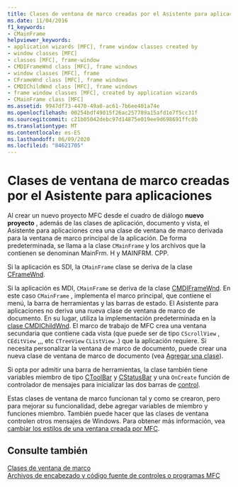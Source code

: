 ```yaml
---
title: Clases de ventana de marco creadas por el Asistente para aplicaciones
ms.date: 11/04/2016
f1_keywords:
- CMainFrame
helpviewer_keywords:
- application wizards [MFC], frame window classes created by
- window classes [MFC]
- classes [MFC], frame-window
- CMDIFrameWnd class [MFC], frame windows
- window classes [MFC], frame
- CFrameWnd class [MFC], frame windows
- CMDIChildWnd class [MFC], frame windows
- frame window classes [MFC], created by application wizards
- CMainFrame class [MFC]
ms.assetid: 9947df73-4470-49a0-ac61-7b6ee401a74e
ms.openlocfilehash: 00254bdf49015f26ac257789a15afd1e7f5cc31f
ms.sourcegitcommit: c21b05042debc97d14875e019ee9d698691ffc0b
ms.translationtype: MT
ms.contentlocale: es-ES
ms.lasthandoff: 06/09/2020
ms.locfileid: "84621705"
---
```

# <a name="frame-window-classes-created-by-the-application-wizard"></a>Clases de ventana de marco creadas por el Asistente para aplicaciones

Al crear un nuevo proyecto MFC desde el cuadro de diálogo **nuevo proyecto** , además de las clases de aplicación, documento y vista, el Asistente para aplicaciones crea una clase de ventana de marco derivada para la ventana de marco principal de la aplicación. De forma predeterminada, se llama a la clase `CMainFrame` y los archivos que la contienen se denominan MainFrm. H y MAINFRM. CPP.

Si la aplicación es SDI, la `CMainFrame` clase se deriva de la clase [CFrameWnd](reference/cframewnd-class.md).

Si la aplicación es MDI, `CMainFrame` se deriva de la clase [CMDIFrameWnd](reference/cmdiframewnd-class.md). En este caso `CMainFrame` , implementa el marco principal, que contiene el menú, la barra de herramientas y las barras de estado. El Asistente para aplicaciones no deriva una nueva clase de ventana de marco de documento. En su lugar, utiliza la implementación predeterminada en la [clase CMDIChildWnd](reference/cmdichildwnd-class.md). El marco de trabajo de MFC crea una ventana secundaria que contiene cada vista (que puede ser de tipo `CScrollView` , `CEditView` ,,, etc `CTreeView` `CListView` .) que la aplicación requiere. Si necesita personalizar la ventana de marco de documento, puede crear una nueva clase de ventana de marco de documento (vea [Agregar una clase](../ide/adding-a-class-visual-cpp.md)).

Si opta por admitir una barra de herramientas, la clase también tiene variables miembro de tipo [CToolBar](reference/ctoolbar-class.md) y [CStatusBar](reference/cstatusbar-class.md) y una `OnCreate` función de controlador de mensajes para inicializar las dos barras de [control](control-bars.md).

Estas clases de ventana de marco funcionan tal y como se crearon, pero para mejorar su funcionalidad, debe agregar variables de miembro y funciones miembro. También puede hacer que las clases de ventana controlen otros mensajes de Windows. Para obtener más información, vea [cambiar los estilos de una ventana creada por MFC](changing-the-styles-of-a-window-created-by-mfc.md).

## <a name="see-also"></a>Consulte también

[Clases de ventana de marco](frame-window-classes.md)<br/>
[Archivos de encabezado y código fuente de controles o programas MFC](../build/reference/mfc-program-or-control-source-and-header-files.md)
